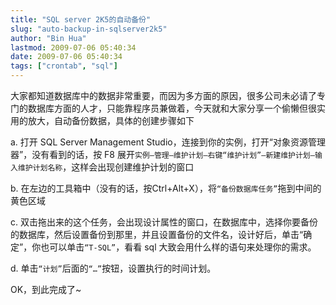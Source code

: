 ```yaml
---
title: "SQL server 2K5的自动备份"
slug: "auto-backup-in-sqlserver2k5"
author: "Bin Hua"
lastmod: 2009-07-06 05:40:34
date: 2009-07-06 05:40:34
tags: ["crontab", "sql"]
---
```


大家都知道数据库中的数据非常重要，而因为多方面的原因，很多公司未必请了专门的数据库方面的人才，只能靠程序员兼做着，今天就和大家分享一个偷懒但很实用的放大，自动备份数据，具体的创建步骤如下

a. 打开 SQL Server Management Studio，连接到你的实例，打开“对象资源管理器”，没有看到的话，按 F8 展开`实例–管理–维护计划–右键“维护计划”–新建维护计划–输入维护计划名称`，这样会出现创建维护计划的窗口

b. 在左边的工具箱中（没有的话，按Ctrl+Alt+X），将`“备份数据库任务”`拖到中间的黄色区域

c. 双击拖出来的这个任务，会出现设计属性的窗口，在数据库中，选择你要备份的数据库，然后设置备份到那里，并且设置备份的文件名，设计好后，单击“确定”，你也可以单击`“T-SQL”`，看看 sql 大致会用什么样的语句来处理你的需求。

d. 单击`“计划”`后面的`“…”`按钮，设置执行的时间计划。

OK，到此完成了~